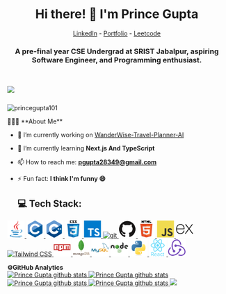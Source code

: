 <!--- Body Begins -->
<h1 align="center">Hi there! 👋 I'm Prince Gupta</h1>
  
<!--- Adding Header Elements -->
<p align="center">
  <a href="https://linkedin.com/in/prince-gupta-0201b824b">LinkedIn</a> - 
  <a href="https://portfolio-lemon-zeta-11.vercel.app/">Portfolio</a> -
  <a href="https://www.leetcode.com/pgupta28349">Leetcode</a></p>

<h3 align="center">A pre-final year CSE Undergrad at SRIST Jabalpur, aspiring Software Engineer, and Programming enthusiast.</h3>
<h1>
  <a href="https://git.io/typing-svg">
    <img src="https://readme-typing-svg.herokuapp.com?color=62F7F3&size=25&lines=Converting+coffee+into+code!!!..👋">
  </a>
</h1>

<p align="left"> <img src="https://komarev.com/ghpvc/?username=princegupta101&label=Profile%20views&color=0e75b6&style=flat" alt="princegupta101" /> </p>
👨🏻‍💻 **About Me**

- 🔭 I’m currently working on [WanderWise-Travel-Planner-AI](https://github.com/Princegupta101/WanderWise-Travel-Planner-AI)

- 🌱 I’m currently learning **Next.js And TypeScript**

- 📫 How to reach me: **pgupta28349@gmail.com**

- ⚡ Fun fact: **I think I'm funny 😄**

  ## 💻 Tech Stack:
<p align="left">
  <a href="https://www.cprogramming.com/" target="_blank" rel="noreferrer">
    <img src = "https://raw.githubusercontent.com/devicons/devicon/master/icons/java/java-original.svg" width="40" height="40">
    <img src="https://raw.githubusercontent.com/devicons/devicon/master/icons/c/c-original.svg" alt="c" width="40" height="40"/> 
  </a>
  <a href="https://www.w3schools.com/cpp/" target="_blank" rel="noreferrer"> 
    <img src="https://raw.githubusercontent.com/devicons/devicon/master/icons/cplusplus/cplusplus-original.svg" alt="cplusplus" width="40" height="40"/> 
  </a> 
  <a href="https://www.w3schools.com/css/" target="_blank" rel="noreferrer"> 
    <img src="https://raw.githubusercontent.com/devicons/devicon/master/icons/css3/css3-original-wordmark.svg" alt="css3" width="40" height="40"/> 
  </a> 
 <a href="https://www.typescriptlang.org/" target="_blank" rel="noreferrer"> 
    <img src="https://raw.githubusercontent.com/devicons/devicon/master/icons/typescript/typescript-original.svg" alt="TypeScript" width="40" height="40"/> 
  </a>  
  <a href="https://git-scm.com/" target="_blank" rel="noreferrer"> 
    <img src="https://www.vectorlogo.zone/logos/git-scm/git-scm-icon.svg" alt="git" width="40" height="40"/> 
  </a>
  <a href="https://git-scm.com/" target="_blank" rel="noreferrer"> 
    <img src="https://raw.githubusercontent.com/devicons/devicon/master/icons/github/github-original.svg" alt="GitHub" width="40" height="40"/>
  </a> 
  <a href="https://www.w3.org/html/" target="_blank" rel="noreferrer"> 
    <img src="https://raw.githubusercontent.com/devicons/devicon/master/icons/html5/html5-original-wordmark.svg" alt="html5" width="40" height="40"/> 
  </a>
  <a href="https://developer.mozilla.org/en-US/docs/Web/JavaScript" target="_blank" rel="noreferrer"> 
    <img src="https://raw.githubusercontent.com/devicons/devicon/master/icons/javascript/javascript-original.svg" alt="javascript" width="40" height="40"/> 
  </a> 
   <a href="https://expressjs.com/" target="_blank" rel="noreferrer"> 
    <img src="https://raw.githubusercontent.com/devicons/devicon/master/icons/express/express-original.svg" alt="Express.js" width="40" height="40"/> 
  </a> 
   <a href="https://tailwindcss.com/" target="_blank" rel="noreferrer"> 
    <img src="https://cdn.jsdelivr.net/gh/devicons/devicon/icons/tailwindcss/tailwindcss-original-wordmark.svg" alt="Tailwind CSS" width="40" height="40"/> 
  </a> 
   <a href="https://socket.io/" target="_blank" rel="noreferrer"> 
    <img src="https://raw.githubusercontent.com/devicons/devicon/master/icons/npm/npm-original-wordmark.svg" alt="npm" width="40" height="40"/>
  </a> 
  <a href="https://www.mongodb.com/" target="_blank" rel="noreferrer"> 
    <img src="https://raw.githubusercontent.com/devicons/devicon/master/icons/mongodb/mongodb-original-wordmark.svg" alt="mongodb" width="40" height="40"/> 
  </a> 
  <a href="https://www.mysql.com/" target="_blank" rel="noreferrer"> 
    <img src="https://raw.githubusercontent.com/devicons/devicon/master/icons/mysql/mysql-original-wordmark.svg" alt="mysql" width="40" height="40"/> 
  </a> 
  <a href="https://nodejs.org" target="_blank" rel="noreferrer">
    <img src="https://raw.githubusercontent.com/devicons/devicon/master/icons/nodejs/nodejs-original-wordmark.svg" alt="nodejs" width="40" height="40"/>
  </a>
  <a href="https://www.python.org" target="_blank" rel="noreferrer"> 
    <img src="https://raw.githubusercontent.com/devicons/devicon/master/icons/python/python-original.svg" alt="python" width="40" height="40"/>
  </a> 
  <a href="https://reactjs.org/" target="_blank" rel="noreferrer"> 
    <img src="https://raw.githubusercontent.com/devicons/devicon/master/icons/react/react-original-wordmark.svg" alt="react" width="40" height="40"/> 
  </a> 
  <a href="https://redux.js.org/" target="_blank" rel="noreferrer"> 
    <img src="https://raw.githubusercontent.com/devicons/devicon/master/icons/redux/redux-original.svg" alt="Redux" width="40" height="40"/> 
  </a> 
    
</p>


 <summary><b>⚙️GitHub Analytics</b></summary>
<a href="https://github.com/sanjay-kv">
   <img height="155em" src="https://raw.githubusercontent.com/princegupta101/github-card-template/master/profile-summary-card-output/github_dark/0-profile-details.svg" alt="Prince Gupta github stats" />
   <img height="155em" src="https://raw.githubusercontent.com/princegupta101/github-card-template/master/profile-summary-card-output/github_dark/1-repos-per-language.svg" alt="Prince Gupta github stats" />
 <img height="155em" src="https://raw.githubusercontent.com/princegupta101/github-card-template/master/profile-summary-card-output/github_dark/3-stats.svg" alt="Prince Gupta github stats" />
  <img height="155em" src="https://raw.githubusercontent.com/princegupta101/github-card-template/master/profile-summary-card-output/github_dark/2-most-commit-language.svg" alt="Prince Gupta github stats" />
   <img height="160em" src="https://raw.githubusercontent.com/princegupta101/github-card-template/master/profile-summary-card-output/github_dark/4-productive-time.svg" /><br>
</a>

